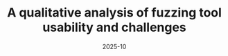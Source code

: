 ---
title: "A qualitative analysis of fuzzing tool usability and challenges"
date: 2025-10
venue: CCS '25
venueFullName: ACM Conference on Computer and Communications Security
submitStatus: 
authors: Yunze Zhao, Wentao Guo, Harrison Goldstein, Daniel Votipka, Kelsey Fulton, Michelle L. Mazurek
html: 
pdf: 
reflection: 
supplement: 
code:
talk: 
slides: 
poster: https://www.usenix.org/conference/soups2025/presentation/zhao-poster
demo: 
tags:
- "topic: professionals"
---